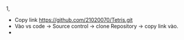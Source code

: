 1, 
- Copy link https://github.com/21020070/Tetris.git 
- Vào vs code -> Source control -> clone Repository -> copy link vào.
- 

